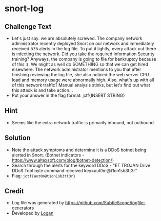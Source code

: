 # snort-log

## Challenge Text
* Let's just say: we are absolutely screwed. The company network administrator recently deployed Snort on our network and immediately received 575 alerts in the log file. To put it lightly, every attack out there is infecting the network. Did you take the required Information Security training? Anyways, the company is going to file for bankruptcy because of this :(. We might as well do SOMETHING so that we can get hired elsewhere. The network administrator mentions to you that after finishing reviewing the log file, she also noticed the web server CPU load and memory usage were abnormally high. Also, what's up with all of this network traffic? Manual analysis stinks, but let's find out what this attack is and take action...
* Put your answer in the flag format: jctf{INSERT STRING}

## Hint
* Seems like the extra network traffic is primarily inbound, not outbound.

## Solution
* Note the attack symptoms and determine it is a DDoS botnet being alerted in Snort. (Botnet indicators - https://www.altexsoft.com/blog/botnet-detection/)
* Search through the alerts for the keyword DDoS - "ET TROJAN Drive DDoS Tool byte command received key=aut0m@t1on1sb3tt3r"
* Flag: `jctf{aut0m@t1on1sb3tt3r}`

## Credit
* Log file was generated by https://github.com/SubtleScope/logfile-generators
* Developed by [Logan](https://github.com/Git-Logan)
